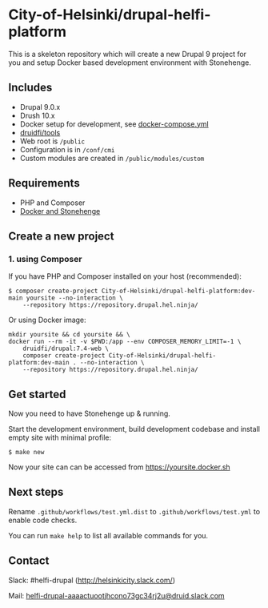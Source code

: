 # City-of-Helsinki/drupal-helfi-platform

This is a skeleton repository which will create a new Drupal 9 project for you and setup Docker based development
environment with Stonehenge.

## Includes

- Drupal 9.0.x
- Drush 10.x
- Docker setup for development, see [docker-compose.yml](docker-compose.yml)
- [druidfi/tools](https://github.com/druidfi/tools)
- Web root is `/public`
- Configuration is in `/conf/cmi`
- Custom modules are created in `/public/modules/custom`

## Requirements

- PHP and Composer
- [Docker and Stonehenge](https://github.com/druidfi/guidelines/blob/master/docs/local_dev_env.md)

## Create a new project

### 1. using Composer

If you have PHP and Composer installed on your host (recommended):

```
$ composer create-project City-of-Helsinki/drupal-helfi-platform:dev-main yoursite --no-interaction \
    --repository https://repository.drupal.hel.ninja/
```

Or using Docker image:

```
mkdir yoursite && cd yoursite && \
docker run --rm -it -v $PWD:/app --env COMPOSER_MEMORY_LIMIT=-1 \
    druidfi/drupal:7.4-web \
    composer create-project City-of-Helsinki/drupal-helfi-platform:dev-main . --no-interaction \
    --repository https://repository.drupal.hel.ninja/
```

## Get started

Now you need to have Stonehenge up & running.

Start the development environment, build development codebase and install empty site with minimal profile:

```
$ make new
```

Now your site can can be accessed from https://yoursite.docker.sh

## Next steps

Rename `.github/workflows/test.yml.dist` to `.github/workflows/test.yml` to enable code checks.

You can run `make help` to list all available commands for you.

## Contact

Slack: #helfi-drupal (http://helsinkicity.slack.com/)

Mail: helfi-drupal-aaaactuootjhcono73gc34rj2u@druid.slack.com
